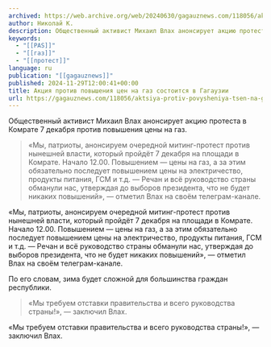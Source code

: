 ```yaml
---
archived: https://web.archive.org/web/20240630/gagauznews.com/118056/aktsiya-protiv-povysheniya-tsen-na-gaz-sostoitsya-v-gagauzii.html
author: Николай К.
description: Общественный активист Михаил Влах анонсирует акцию протеста в Комрате 7 декабря против повышения цены на газ. «Мы, патриоты, анонсируем очередной митинг-протест против нынешней власти, который пройдёт 7 декабря на площади в Комрате. Начало 12.00. Повышением — цены на газ, а за этим обязательно последует повышением цены на электричество, продукты питания, ГСМ и т.д. — Речан и всё руководство страны обманули нас, утверждая до выборов президента, что не будет никаких повышений», — отметил Влах на своём телеграм-канале. По его словам, зима будет сложной для большинства граждан республики. «Мы требуем отставки правительства и всего руководства страны!», — заключил Влах.
keywords:
  - "[[PAS]]"
  - "[[газ]]"
  - "[[протест]]"
language: ru
publication: "[[gagauznews]]"
published: 2024-11-29T12:00:41+00:00
title: Акция против повышения цен на газ состоится в Гагаузии
url: https://gagauznews.com/118056/aktsiya-protiv-povysheniya-tsen-na-gaz-sostoitsya-v-gagauzii.html
---
```


Общественный активист Михаил Влах анонсирует акцию протеста в Комрате 7 декабря против повышения цены на газ.

> «Мы, патриоты, анонсируем очередной митинг-протест против нынешней власти, который пройдёт 7 декабря на площади в Комрате. Начало 12.00. Повышением — цены на газ, а за этим обязательно последует повышением цены на электричество, продукты питания, ГСМ и т.д. — Речан и всё руководство страны обманули нас, утверждая до выборов президента, что не будет никаких повышений», — отметил Влах на своём телеграм-канале.

«Мы, патриоты, анонсируем очередной митинг-протест против нынешней власти, который пройдёт 7 декабря на площади в Комрате. Начало 12.00. Повышением — цены на газ, а за этим обязательно последует повышением цены на электричество, продукты питания, ГСМ и т.д. — Речан и всё руководство страны обманули нас, утверждая до выборов президента, что не будет никаких повышений», — отметил Влах на своём телеграм-канале.

По его словам, зима будет сложной для большинства граждан республики.

> «Мы требуем отставки правительства и всего руководства страны!», — заключил Влах.

«Мы требуем отставки правительства и всего руководства страны!», — заключил Влах.
